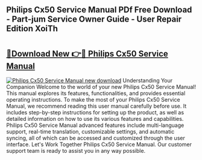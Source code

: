 ## Philips Cx50 Service Manual PDf Free Download - Part-jum Service Owner Guide - User Repair Edition XoiTh

# <h2><a href="http://cf29654.oget.top/?id=Philips+Cx50+Service+Manual">🔗Download New 👉🔴 Philips Cx50 Service Manual</a></h2>

[![Philips Cx50 Service Manual new download](https://i.imgur.com/5g1atiW.png)](http://cf29654.oget.top/?id=Philips+Cx50+Service+Manual)
Understanding Your Companion Welcome to the world of your new Philips Cx50 Service Manual! This manual explores its features, functionalities, and provides essential operating instructions. To make the most of your Philips Cx50 Service Manual, we recommend reading this user manual carefully before use. It includes step-by-step instructions for setting up the product, as well as detailed information on how to use its various features and capabilities. Philips Cx50 Service Manual advanced features include multi-language support, real-time translation, customizable settings, and automatic syncing, all of which can be accessed and customized through the user interface. Let's Work Together Philips Cx50 Service Manual. Our customer support team is ready to assist you in any way possible.
